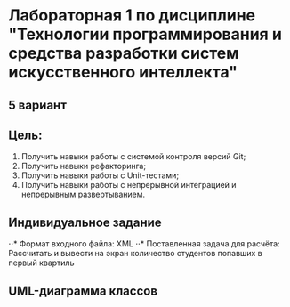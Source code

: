 # Лабораторная 1 по дисциплине "Технологии программирования и средства разработки систем искусственного интеллекта"
## 5 вариант

## Цель:
1. Получить навыки работы с системой контроля версий Git;
2. Получить навыки рефакторинга;
3. Получить навыки работы с Unit-тестами;
4. Получить навыки работы с непрерывной интеграцией и непрерывным развертыванием.

## Индивидуальное задание

⋅⋅* Формат входного файла: XML
⋅⋅* Поставленная задача для расчёта: Рассчитать и вывести на экран количество студентов попавших в первый квартиль

## UML-диаграмма классов

